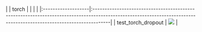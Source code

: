 |                    | torch                                                                                                                                                              |
|                    |                                                                                                                                                                    |
|:-------------------|:-------------------------------------------------------------------------------------------------------------------------------------------------------------------|
| test_torch_dropout | <a href="https://github.com/unifyai/ivy/actions/runs/3594922544" rel="noopener noreferrer" target="_blank"><img src=https://img.shields.io/badge/-failure-red></a> |